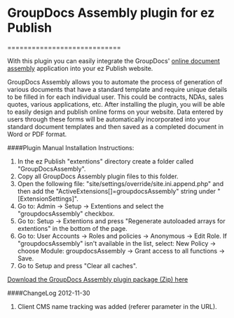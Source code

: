 # GroupDocs Assembly plugin for ez Publish
============================

With this plugin you can easily integrate the GroupDocs' [online document assembly](http://groupdocs.com/apps/assembly) application into your ez Publish website.

GroupDocs Assembly allows you to automate the process of generation of various documents that have a standard template and require unique details to be filled in for each individual user. This could be contracts, NDAs, sales quotes, various applications, etc. After installing the plugin, you will be able to easily design and publish online forms on your website. Data entered by users through these forms will be automatically incorporated into your standard document templates and then saved as a completed document in Word or PDF format.  

####Plugin Manual Installation Instructions:
1. In the ez Publish "extentions" directory create a folder called "GroupDocsAssembly". 
2. Copy all GroupDocs Assembly plugin files to this folder.
3. Open the following file: "site/settings/override/site.ini.append.php" and then add the "ActiveExtensions[]=groupdocsAssembly" string under "[ExtensionSettings]".
4. Go to: Admin -> Setup -> Extentions and select the "groupdocsAssembly" checkbox.
5. Go to: Setup -> Extentions and press "Regenerate autoloaded arrays for extentions" in the bottom of the page.
6. Go to: User Accounts -> Roles and policies -> Anonymous -> Edit Role. If "groupdocsAssembly" isn't available in the list, select: New Policy -> choose Module: groupdocsAssembly -> Grant access to all functions -> Save.
7. Go to Setup and press "Clear all caches".

[Download the GroupDocs Assembly plugin package (Zip) here](https://github.com/groupdocs/ez-groupdocs-assembly)

####ChangeLog
2012-11-30
1. Client CMS name tracking was added (referer parameter in the URL).
